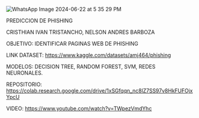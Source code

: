 ![WhatsApp Image 2024-06-22 at 5 35 29 PM](https://github.com/cristhianivantristancho/ProyectoIA1/assets/75802180/de3e91d7-dfb5-44ca-893f-ac86f25e27af)

PREDICCION DE PHISHING 

CRISTHIAN IVAN TRISTANCHO, NELSON ANDRES BARBOZA

OBJETIVO: IDENTIFICAR PAGINAS WEB DE PHISHING

LINK DATASET: https://www.kaggle.com/datasets/amj464/phishing

MODELOS: DECISION TREE, RANDOM FOREST, SVM, REDES NEURONALES.

REPOSITORIO: https://colab.research.google.com/drive/1xSGfqqn_nc8lZ7SS97v8HkFUFOjxYpcU

VIDEO: https://www.youtube.com/watch?v=TWpezVmdYhc
